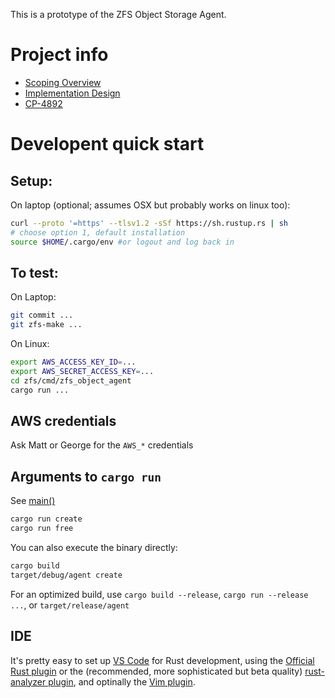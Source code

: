 This is a prototype of the ZFS Object Storage Agent.

# Project info
 * [Scoping Overview](https://docs.google.com/document/d/12o9xypFRhvH9MFxR0n0Z1VVBCXoMtptOrxJaWrlFNww/edit)
 * [Implementation Design](https://docs.google.com/document/d/1i4a3y5hM5bUNzx0OD8iPumt1EU8XdopkITStD1WDj1g/edit#)
 * [CP-4892](https://jira.delphix.com/browse/CP-4892)

# Developent quick start

## Setup:

On laptop (optional; assumes OSX but probably works on linux too):
```sh
curl --proto '=https' --tlsv1.2 -sSf https://sh.rustup.rs | sh
# choose option 1, default installation
source $HOME/.cargo/env #or logout and log back in
```

## To test:
On Laptop:
```sh
git commit ...
git zfs-make ...
```

On Linux:
```sh
export AWS_ACCESS_KEY_ID=...
export AWS_SECRET_ACCESS_KEY=...
cd zfs/cmd/zfs_object_agent
cargo run ...
```

## AWS credentials
Ask Matt or George for the `AWS_*` credentials

## Arguments to `cargo run`
See [main()](https://github.com/delphix/zfs-object-agent/blob/main/src/main.rs)
```bash
cargo run create
cargo run free
```
You can also execute the binary directly:
```bash
cargo build
target/debug/agent create
```
For an optimized build, use `cargo build --release`, `cargo run --release ...`, or `target/release/agent`

## IDE
It's pretty easy to set up [VS Code](https://code.visualstudio.com/download) for Rust development, using the [Official Rust plugin](https://marketplace.visualstudio.com/items?itemName=rust-lang.rust) or the (recommended, more sophisticated but beta quality) [rust-analyzer plugin](https://marketplace.visualstudio.com/items?itemName=matklad.rust-analyzer), and optinally the [Vim plugin](https://marketplace.visualstudio.com/items?itemName=vscodevim.vim).
